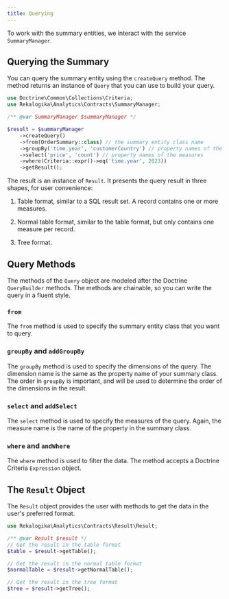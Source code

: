 ```yaml
---
title: Querying
---
```


To work with the summary entities, we interact with the service
`SummaryManager`.

## Querying the Summary

You can query the summary entity using the `createQuery` method. The method
returns an instance of `Query` that you can use to build your query.

```php
use Doctrine\Common\Collections\Criteria;
use Rekalogika\Analytics\Contracts\SummaryManager;

/** @var SummaryManager $summaryManager */

$result = $summaryManager
    ->createQuery()
    ->from(OrderSummary::class) // the summary entity class name
    ->groupBy('time.year', 'customerCountry') // property names of the dimension
    ->select('price', 'count') // property names of the measures
    ->where(Criteria::expr()->eq('time.year', 2023))
    ->getResult();
```

The result is an instance of `Result`. It presents the query result in three
shapes, for user convenience:

1. Table format, similar to a SQL result set. A record contains one or more
   measures.

2. Normal table format, similar to the table format, but only contains one
   measure per record.

3. Tree format.

## Query Methods

The methods of the `Query` object are modeled after the Doctrine `QueryBuilder`
methods. The methods are chainable, so you can write the query in a fluent
style.

### `from`

The `from` method is used to specify the summary entity class that you want to
query.

### `groupBy` and `addGroupBy`

The `groupBy` method is used to specify the dimensions of the query. The
dimension name is the same as the property name of your summary class. The order
in `groupBy` is important, and will be used to determine the order of the
dimensions in the result.

### `select` and `addSelect`

The `select` method is used to specify the measures of the query. Again, the
measure name is the name of the property in the summary class.

### `where` and `andWhere`

The `where` method is used to filter the data. The method accepts a Doctrine
Criteria `Expression` object.

## The `Result` Object

The `Result` object provides the user with methods to get the data in the
user's preferred format.

```php
use Rekalogika\Analytics\Contracts\Result\Result;

/** @var Result $result */
// Get the result in the table format
$table = $result->getTable();

// Get the result in the normal table format
$normalTable = $result->getNormalTable();

// Get the result in the tree format
$tree = $result->getTree();
```

